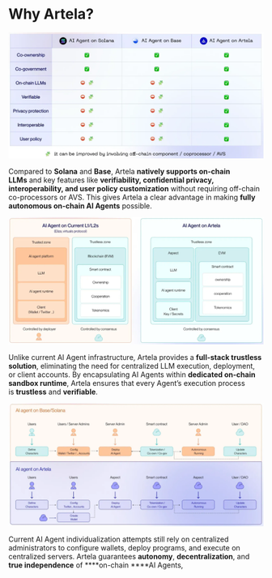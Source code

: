 # Why Artela?

![nighty_p](./img/why-artela-1.png)

Compared to **Solana** and **Base**, Artela **natively supports on-chain LLMs** and key features like **verifiability, confidential privacy, interoperability, and user policy customization** without requiring off-chain co-processors or AVS. This gives Artela a clear advantage in making **fully autonomous on-chain AI Agents** possible.

![nighty_p](./img/why-artela-2.png)

Unlike current AI Agent infrastructure, Artela provides a **full-stack trustless solution**, eliminating the need for centralized LLM execution, deployment, or client accounts. By encapsulating AI Agents within **dedicated on-chain sandbox runtime**, Artela ensures that every Agent’s execution process is **trustless** and **verifiable**.

![nighty_p](./img/why-artela-3.png)

Current AI Agent individualization attempts still rely on centralized administrators to configure wallets, deploy programs, and execute on centralized servers. Artela guarantees **autonomy**, **decentralization**, and **true independence** of ****on-chain ****AI Agents,